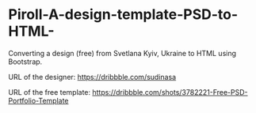 # Piroll-A-design-template-PSD-to-HTML-
Converting a design (free) from Svetlana Kyiv, Ukraine to HTML using Bootstrap.

URL of the designer: https://dribbble.com/sudinasa

URL of the free template: https://dribbble.com/shots/3782221-Free-PSD-Portfolio-Template
